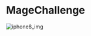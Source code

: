 # MageChallenge
![iphone8_img](https://github.com/myzw1030/MageChallenge/assets/90631432/27114476-9fe6-432f-8389-da5355db66a4)
